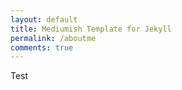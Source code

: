 ```yaml
---
layout: default
title: Mediumish Template for Jekyll
permalink: /aboutme
comments: true
---
```


Test
